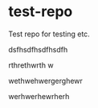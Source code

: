 # test-repo
Test repo for testing etc.

dsfhsdfhsdfhsdfh

rthrethwrth
w

wethwehwergerghewr

werhwerhewrherh
